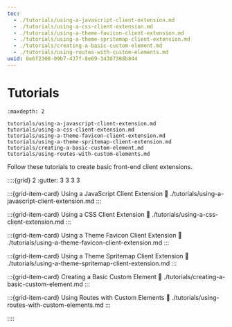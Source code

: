 ```yaml
---
toc:
  - ./tutorials/using-a-javascript-client-extension.md
  - ./tutorials/using-a-css-client-extension.md
  - ./tutorials/using-a-theme-favicon-client-extension.md
  - ./tutorials/using-a-theme-spritemap-client-extension.md
  - ./tutorials/creating-a-basic-custom-element.md
  - ./tutorials/using-routes-with-custom-elements.md
uuid: 8e6f2308-09b7-437f-8e69-34307388b844
---
```


# Tutorials

```{toctree}
:maxdepth: 2

tutorials/using-a-javascript-client-extension.md
tutorials/using-a-css-client-extension.md
tutorials/using-a-theme-favicon-client-extension.md
tutorials/using-a-theme-spritemap-client-extension.md
tutorials/creating-a-basic-custom-element.md
tutorials/using-routes-with-custom-elements.md
```

Follow these tutorials to create basic front-end client extensions.

::::{grid} 2
:gutter: 3 3 3 3

:::{grid-item-card} Using a JavaScript Client Extension
:link: ./tutorials/using-a-javascript-client-extension.md
:::

:::{grid-item-card} Using a CSS Client Extension
:link: ./tutorials/using-a-css-client-extension.md
:::

:::{grid-item-card} Using a Theme Favicon Client Extension
:link: ./tutorials/using-a-theme-favicon-client-extension.md
:::

:::{grid-item-card} Using a Theme Spritemap Client Extension
:link: ./tutorials/using-a-theme-spritemap-client-extension.md
:::

:::{grid-item-card} Creating a Basic Custom Element
:link: ./tutorials/creating-a-basic-custom-element.md
:::

:::{grid-item-card} Using Routes with Custom Elements
:link: ./tutorials/using-routes-with-custom-elements.md
:::

::::
